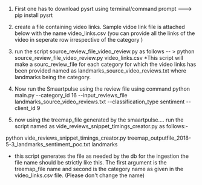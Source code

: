 1. First one has to download pysrt using terminal/command prompt ---> pip install pysrt   
2. create a file containing video links. Sample vidoe link file is attached below with the name video_links.csv (you can provide all the links of the video in seperate row irrespective of the category )
2.  run the script source_review_file_video_review.py as follows -- >
         python source_review_file_video_review.py video_links.csv
*This script will make a sourc_review_file for each category for which the video links has been provided named as landmarks_source_video_reviews.txt where landmarks being the category.
3. Now run the Smaartpulse using the review file using command 
python main.py --category_id 16 --input_reviews_file landmarks_source_video_reviews.txt --classification_type sentiment --client_id 9

4. now using the treemap_file generated by the smaartpulse.... run the script named as vide_reviews_snippet_timings_creator.py as follows:-
 
python vide_reviews_snippet_timings_creator.py treemap_outputfile_2018-5-3_landmarks_sentiment_poc.txt  landmarks
* this script generates the file as needed by the db for the ingestion the file name should be strictly like this.
 The first argument is the treemap_file name and second is the category name as given in the video_links.csv file. (Please don't change the name)

